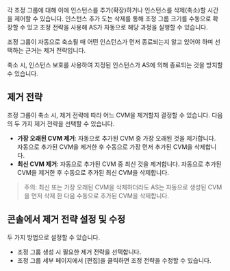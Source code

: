 각 조정 그룹에 대해 이에 인스턴스를 추가(확장)하거나 인스턴스를 삭제(축소)할 시간을 제어할 수 있습니다. 인스턴스 추가 도는 삭제를 통해 조정 그룹 크기를 수동으로 확장할 수 있고 조정 전략을 사용해 AS가 자동으로 해당 과정을 실행할 수 있습니다.

조정 그룹이 자동으로 축소될 때 어떤 인스턴스가 먼저 종료되는지 알고 있어야 하며 선택하는 근거는 제거 전략입니다.

축소 시, 인스턴스 보호를 사용하여 지정된 인스턴스가 AS에 의해 종료되는 것을 방지할 수 있습니다.

## 제거 전략

조정 그룹이 축소 시, 제거 전략에 따라 어느 CVM을 제거할지 결정할 수 있습니다. 다음의 두 가지 제거 전략을 선택할 수 있습니다.

- **가장 오래된 CVM 제거**: 자동으로 추가된 CVM 중 가장 오래된 것을 제가합니다. 자동으로 추가된 CVM을 제거한 후 수동으로 가장 먼저 추가된 CVM을 삭제합니다.
- **최신 CVM 제거**: 자동으로 추가된 CVM 중 최신 것을 제거합니다. 자동으로 추가된 CVM을 제거한 후 수동으로 추가된 최신 CVM을 삭제합니다.

> 주의: 최신 또는 가장 오래된 CVM을 삭제하더라도 AS는 자동으로 생성된 CVM을 먼저 삭제 한 다음 수동으로 추가된 CVM을 삭제합니다.

## 콘솔에서 제거 전략 설정 및 수정
두 가지 방법으로 설정할 수 있습니다.
- 조정 그룹 생성 시 필요한 제거 전략을 선택합니다.
- 조정 그룹 세부 페이지에서 [편집]을 클릭하면 조정 전략을 수정할 수 있습니다.


